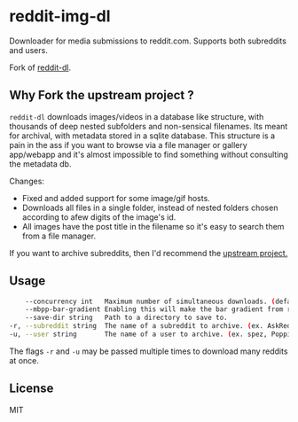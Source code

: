 # reddit-img-dl

Downloader for media submissions to reddit.com. Supports both subreddits and users.

Fork of [reddit-dl](https://github.com/The-Eye-Team/reddit-dl).

## Why Fork the upstream project ?

`reddit-dl` downloads images/videos in a database like structure, with thousands of deep nested subfolders and non-sensical filenames. Its meant for archival, with metadata stored in a sqlite database. This structure is a pain in the ass if you want to browse via a file manager or gallery app/webapp and it's almost impossible to find something without consulting the metadata db.

Changes:

- Fixed and added support for some image/gif hosts.
- Downloads all files in a single folder, instead of nested folders chosen according to afew digits of the image's id.
- All images have the post title in the filename so it's easy to search them from a file manager.

If you want to archive subreddits, then I'd recommend the [upstream project.](https://github.com/The-Eye-Team/reddit-dl)

## Usage

```sh
    --concurrency int   Maximum number of simultaneous downloads. (default 10)
    --mbpp-bar-gradient Enabling this will make the bar gradient from red/yellow/green.
    --save-dir string   Path to a directory to save to.
-r, --subreddit string  The name of a subreddit to archive. (ex. AskReddit, unixporn, CasualConversation, etc.)
-u, --user string       The name of a user to archive. (ex. spez, PoppinKREAM, Shitty_Watercolour, etc.)
```

The flags `-r` and `-u` may be passed multiple times to download many reddits at once.

## License

MIT

